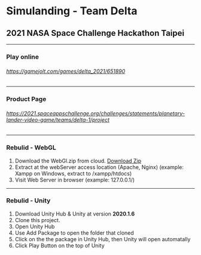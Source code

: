 # Simulanding - Team Delta
## 2021 NASA Space Challenge Hackathon Taipei

---

### Play online
###### https://gamejolt.com/games/delta_2021/651890

---

### Product Page
###### https://2021.spaceappschallenge.org/challenges/statements/planetary-lander-video-game/teams/delta-1/project


---
### Rebulid - WebGL
1. Download the WebGl.zip from cloud. [Download Zip](https://drive.google.com/drive/folders/1m9PQyhFk7RZ2MWUSe_1I7eZ0dh3ZlozC?usp=sharing)
2. Extract at the webServer access location (Apache, Nginx)
(example: Xampp on Windows, extract to /xampp/htdocs)
3. Visit Web Server in browser
(example: 127.0.0.1/)

---
### Rebulid - Unity
1. Download Unity Hub & Unity at version **2020.1.6**
2. Clone this project.
3. Open Unity Hub
4. Use Add Package to open the folder that cloned
5. Click on the the package in Unity Hub, then Unity will open automatally
6. Click Play Button on the top of Unity


